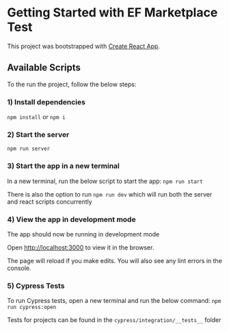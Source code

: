 # Getting Started with EF Marketplace Test

This project was bootstrapped with [Create React App](https://github.com/facebook/create-react-app).

## Available Scripts

To the run the project, follow the below steps:

### 1) Install dependencies

`npm install` or `npm i`

### 2) Start the server

`npm run server`

### 3) Start the app in a new terminal

In a new terminal, run the below script to start the app:
`npm run start`

There is also the option to run `npm run dev` which will run both the server and react scripts concurrently

### 4) View the app in development mode

The app should now be running in development mode

Open [http://localhost:3000](http://localhost:3000) to view it in the browser.

The page will reload if you make edits. You will also see any lint errors in the console.

### 5) Cypress Tests

To run Cypress tests, open a new terminal and run the below command:
`npm run cypress:open`

Tests for projects can be found in the `cypress/integration/__tests__` folder
